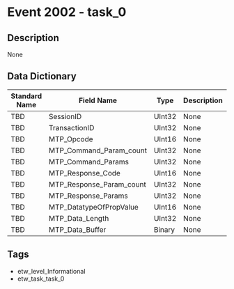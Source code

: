 # Event 2002 - task_0

## Description
None

## Data Dictionary
|Standard Name|Field Name|Type|Description|Sample Value|
|---|---|---|---|---|
|TBD|SessionID|UInt32|None|`None`|
|TBD|TransactionID|UInt32|None|`None`|
|TBD|MTP_Opcode|UInt16|None|`None`|
|TBD|MTP_Command_Param_count|UInt32|None|`None`|
|TBD|MTP_Command_Params|UInt32|None|`None`|
|TBD|MTP_Response_Code|UInt16|None|`None`|
|TBD|MTP_Response_Param_count|UInt32|None|`None`|
|TBD|MTP_Response_Params|UInt32|None|`None`|
|TBD|MTP_DatatypeOfPropValue|UInt16|None|`None`|
|TBD|MTP_Data_Length|UInt32|None|`None`|
|TBD|MTP_Data_Buffer|Binary|None|`None`|

## Tags
* etw_level_Informational
* etw_task_task_0